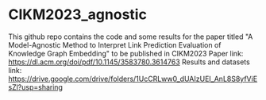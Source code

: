 # CIKM2023_agnostic
This github repo contains the code and some results for the paper titled "A Model-Agnostic Method to Interpret Link Prediction Evaluation of Knowledge Graph Embedding" to be published in CIKM2023
Paper link: https://dl.acm.org/doi/pdf/10.1145/3583780.3614763
Results and datasets link: https://drive.google.com/drive/folders/1UcCRLww0_dUAIzUEI_AnL8S8yfViEsZl?usp=sharing
